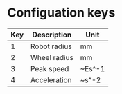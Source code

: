 
# Configuation keys

Key | Description | Unit
-|-|-
1 | Robot radius | mm
2 | Wheel radius | mm
3 | Peak speed | ~Es^-1
4 | Acceleration | ~s^-2
